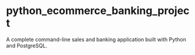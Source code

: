 # python_ecommerce_banking_project
A complete command-line sales and banking application built with Python and PostgreSQL.

